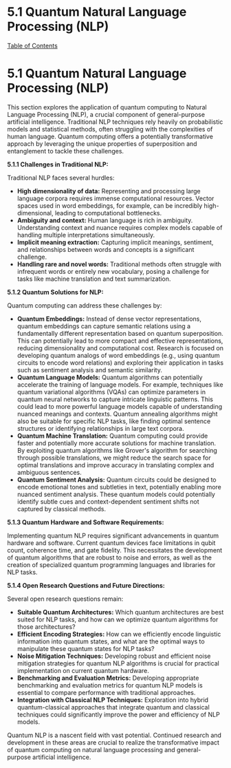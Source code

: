 # 5.1 Quantum Natural Language Processing (NLP)

[Table of Contents](#table-of-contents)

# 5.1 Quantum Natural Language Processing (NLP)

This section explores the application of quantum computing to Natural Language Processing (NLP), a crucial component of general-purpose artificial intelligence.  Traditional NLP techniques rely heavily on probabilistic models and statistical methods, often struggling with the complexities of human language. Quantum computing offers a potentially transformative approach by leveraging the unique properties of superposition and entanglement to tackle these challenges.

**5.1.1  Challenges in Traditional NLP:**

Traditional NLP faces several hurdles:

* **High dimensionality of data:**  Representing and processing large language corpora requires immense computational resources.  Vector spaces used in word embeddings, for example, can be incredibly high-dimensional, leading to computational bottlenecks.
* **Ambiguity and context:** Human language is rich in ambiguity.  Understanding context and nuance requires complex models capable of handling multiple interpretations simultaneously.
* **Implicit meaning extraction:** Capturing implicit meanings, sentiment, and relationships between words and concepts is a significant challenge.
* **Handling rare and novel words:** Traditional methods often struggle with infrequent words or entirely new vocabulary, posing a challenge for tasks like machine translation and text summarization.


**5.1.2  Quantum Solutions for NLP:**

Quantum computing can address these challenges by:

* **Quantum Embeddings:**  Instead of dense vector representations, quantum embeddings can capture semantic relations using a fundamentally different representation based on quantum superposition.  This can potentially lead to more compact and effective representations, reducing dimensionality and computational cost.  Research is focused on developing quantum analogs of word embeddings (e.g., using quantum circuits to encode word relations) and exploring their application in tasks such as sentiment analysis and semantic similarity.
* **Quantum Language Models:**  Quantum algorithms can potentially accelerate the training of language models.  For example, techniques like quantum variational algorithms (VQAs) can optimize parameters in quantum neural networks to capture intricate linguistic patterns. This could lead to more powerful language models capable of understanding nuanced meanings and contexts. Quantum annealing algorithms might also be suitable for specific NLP tasks, like finding optimal sentence structures or identifying relationships in large text corpora.
* **Quantum Machine Translation:**  Quantum computing could provide faster and potentially more accurate solutions for machine translation.  By exploiting quantum algorithms like Grover's algorithm for searching through possible translations, we might reduce the search space for optimal translations and improve accuracy in translating complex and ambiguous sentences.
* **Quantum Sentiment Analysis:**  Quantum circuits could be designed to encode emotional tones and subtleties in text, potentially enabling more nuanced sentiment analysis.  These quantum models could potentially identify subtle cues and context-dependent sentiment shifts not captured by classical methods.


**5.1.3  Quantum Hardware and Software Requirements:**

Implementing quantum NLP requires significant advancements in quantum hardware and software.  Current quantum devices face limitations in qubit count, coherence time, and gate fidelity.  This necessitates the development of quantum algorithms that are robust to noise and errors, as well as the creation of specialized quantum programming languages and libraries for NLP tasks.

**5.1.4  Open Research Questions and Future Directions:**

Several open research questions remain:

* **Suitable Quantum Architectures:**  Which quantum architectures are best suited for NLP tasks, and how can we optimize quantum algorithms for those architectures?
* **Efficient Encoding Strategies:**  How can we efficiently encode linguistic information into quantum states, and what are the optimal ways to manipulate these quantum states for NLP tasks?
* **Noise Mitigation Techniques:**  Developing robust and efficient noise mitigation strategies for quantum NLP algorithms is crucial for practical implementation on current quantum hardware.
* **Benchmarking and Evaluation Metrics:**  Developing appropriate benchmarking and evaluation metrics for quantum NLP models is essential to compare performance with traditional approaches.
* **Integration with Classical NLP Techniques:**  Exploration into hybrid quantum-classical approaches that integrate quantum and classical techniques could significantly improve the power and efficiency of NLP models.

Quantum NLP is a nascent field with vast potential.  Continued research and development in these areas are crucial to realize the transformative impact of quantum computing on natural language processing and general-purpose artificial intelligence.


<a id='chapter-5-subchapter-2'></a>